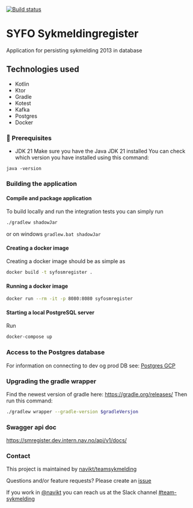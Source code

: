 [![Build status](https://github.com/navikt/syfosmregister/workflows/Deploy%20to%20dev%20and%20prod/badge.svg)](https://github.com/navikt/syfosmregister/workflows/Deploy%20to%20dev%20and%20prod/badge.svg)

# SYFO Sykmeldingregister

Application for persisting sykmelding 2013 in database

## Technologies used
* Kotlin
* Ktor
* Gradle
* Kotest
* Kafka
* Postgres
* Docker

### :scroll: Prerequisites
* JDK 21
  Make sure you have the Java JDK 21 installed
  You can check which version you have installed using this command:
``` shell
java -version
```

### Building the application
#### Compile and package application
To build locally and run the integration tests you can simply run
``` bash
./gradlew shadowJar
```
or on windows 
`gradlew.bat shadowJar`

#### Creating a docker image
Creating a docker image should be as simple as 
``` bash
docker build -t syfosmregister .
```

#### Running a docker image
``` bash
docker run --rm -it -p 8080:8080 syfosmregister
```

#### Starting a local PostgreSQL server

Run
``` bash
docker-compose up
```

### Access to the Postgres database

For information on connecting to dev og prod DB see: [Postgres GCP](https://doc.nais.io/cli/commands/postgres/)

### Upgrading the gradle wrapper
Find the newest version of gradle here: https://gradle.org/releases/ Then run this command:

``` bash
./gradlew wrapper --gradle-version $gradleVersjon
```

### Swagger api doc
https://smregister.dev.intern.nav.no/api/v1/docs/

### Contact

This project is maintained by [navikt/teamsykmelding](CODEOWNERS)

Questions and/or feature requests? 
Please create an [issue](https://github.com/navikt/syfosmregister/issues)

If you work in [@navikt](https://github.com/navikt) you can reach us at the Slack
channel [#team-sykmelding](https://nav-it.slack.com/archives/CMA3XV997)
